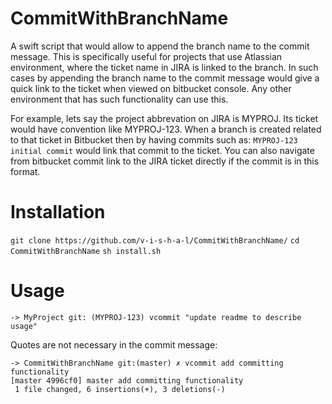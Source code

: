 # CommitWithBranchName
A swift script that would allow to append the branch name to the commit message. This is specifically useful for projects that use Atlassian environment, where the ticket name in JIRA is linked to the branch. In such cases by appending the branch name to the commit message would give a quick link to the ticket when viewed on bitbucket console.
Any other environment that has such functionality can use this.

For example, lets say the project abbrevation on JIRA is MYPROJ. Its ticket would have convention like MYPROJ-123. When a branch is created related to that ticket in Bitbucket then by having commits such as: `MYPROJ-123 initial commit` would link that commit to the ticket. You can also navigate from bitbucket commit link to the JIRA ticket directly if the commit is in this format.

# Installation
`git clone https://github.com/v-i-s-h-a-l/CommitWithBranchName/`
`cd CommitWithBranchName`
`sh install.sh`


# Usage
`-> MyProject git: (MYPROJ-123) vcommit "update readme to describe usage"`

Quotes are not necessary in the commit message:
``` 
-> CommitWithBranchName git:(master) ✗ vcommit add committing functionality
[master 4996cf0] master add committing functionality
 1 file changed, 6 insertions(+), 3 deletions(-)
 ```
